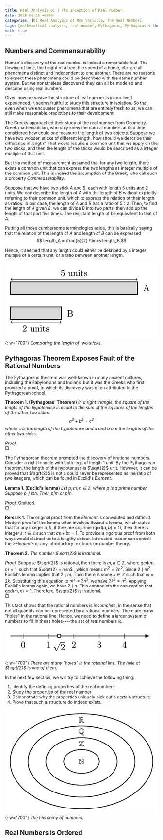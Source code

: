 ```yaml
---
title: Real Analysis 01 | The Inception of Real Number
date: 2025-06-25 +0800
categories: [01 Real Analysis of One Variable, The Real Number]
tags: [mathematical-analysis, real-number, Pythagoras, Pythagoras's-theorem, rational-number]     
math: true
---
```


## Numbers and Commensurability

Human's discovery of the real number is indeed a remarkable feat. The flowing of time, the height of a tree, the speed of a horse, etc. are all phenomena distinct and independent to one another. There are no reasons to expect these phenomena could be described with the same number system. But we nonetheless discovered they can all be modeled and describe using real numbers.

Given how pervasive the structure of real number is in our lived experienced, it seems fruitful to study this structure in isolation. So that even when we encounter phenomena that are entirely fresh to us, we can still make reasonable predictions to their development.

The Greeks approached their study of the real number from Geometry. Greek mathematician, who only knew the natural numbers at that time, considered how could one measure the length of two objects. Suppose we have two wooden sticks of different length, how should we describe their difference in length? That would require a common unit that we apply on the two sticks, and then the length of the sticks would be described as a integer multiple of that unit. 

But this method of measurement assumed that for any two length, there exists a common unit that can express the two lengths as integer multiple of the common unit. This is indeed the assumption of the Greek, who call such a property <i>Commeasurability</i>.

Suppose that we have two stick $A$ and $B$, each with length $5$ units and $2$ units. We can describe the length of $A$ with the length of $B$ without explicitly referring to their common unit. which to express the relation of their length as ratios. In our case, the length of $A$ and $B$ has a ratio of $5:2$. Then, to find the length of $A$ given $B$, we can divide $B$ into two parts, then add up the length of that part five times. The resultant length of be equivalent to that of $A$. 

Putting all those cumbersome terminologies aside, this is basically saying that the relation of the length of $A$ and length of $B$ can be expressed 
$$
length_A = \frac{5}{2} \times length_B
$$

Hence, it seemed that any length could either be desribed by a integer multiple of a certain unit, or a ratio between another length.

![two-sticks](image/2025-06-25-real-number-01.jpg){: w="700"}
_Comparing the length of two sticks._
## Pythagoras Theorem Exposes Fault of the Rational Numbers

The Pythagorean theorem was well-known in many ancient cultures, including the Babylonians and Indians, but it was the Greeks who first provided a proof, to which its discovery was often attributed to the Pythagorean school.

<b>Theorem 1. (Pythagoras' Theorem)</b> <i>In a right triangle, the square of the length of the hypotenuse is equal to the sum of the squares of the lengths of the other two sides.
$$
a^2 + b^2 = c^2
$$
where $c$ is the length of the hypotenuse and $a$ and $b$ are the lengths of the other two sides.</i>

<i>Proof.</i><br>&#x25A1;

The Pythagorean theorem prompted the discovery of irrational numbers. Consider a right triangle with both legs of length $1$ unit. By the Pythagorean theorem, the length of the hypotenuse is $\sqrt{2}$ unit. However, it can be proved that $\sqrt{2}$ is not a could never be represented as the ratio of two integers, which can be found in Euclid's <i>Element</i>.

<b>Lemma 1. (Euclid's lemma)</b> <i>Let $p,m,n\in\mathbb{Z}$, where $p$ is a prime number. Suppose $p\mid mn$. Then $p|m$ or $p|n$.</i>

<i>Proof.</i> Omitted.<br>&#x25A1;

<b>Remark 1.</b> The original proof from the <i>Element</i> is convoluted and difficult. Modern proof of the lemma often involves Bezout's lemma, which states that for any integer $a,b$, if they are coprime ($\text{gcd}(a,b) =1$), then there is integer $s,t\in\mathbb{Z}$ such that $as + bt = 1$. To provide a rigorous proof from both ways would distract us to a lengthy detour. Interested reader can consult the <i>>Elements</i> or any introductory textbook on number theory.

<b>Theorem 2.</b> <i>The number $\sqrt{2}$ is irrational.</i>

<i>Proof.</i> Suppose $\sqrt{2}$ is rational, then there is $m,n\in\mathbb{Z}$. where $\text{gcd}(m,n) = 1$, such that $\sqrt{2} = m/n$ , which means $m^2 = 2n^2$. Since $2\mid m^2$, Euclid's lemma implies that $2\mid m$. Then there is some $k\in\mathbb{Z}$ such that $m = 2k$. Substituting this equation to $m^2 = 2n^2$, we have $2k^2 = n^2$. Applying Euclid's lemma again, we have $2\mid n$. This contradicts the assumption that $\text{gcd}(m,n) = 1$. Therefore, $\sqrt{2}$ is irrational.<br>&#x25A1;

This fact shows that the rational numbers is <i>incomplete</i>, in the sense that not all quantity can be represented by a rational numbers. There are many "holes" in the rational line. 
Hence, we need to define a larger system of numbers to fill in these holes----the set of real numbers $\mathbb{R}$.

![hole-in-real-number](image/2025-06-25-real-number-02.jpg){: w="700"}
_There are many "holes" in the rational line. The hole at $\sqrt{2}$ is one of them._

In the next few section, we will try to achieve the following thing: 
1. Identify the defining properties of the real numbers.
2. Study the properties of the real number
3. Demonstrate why the properties uniquely pick out a certain structure.
4. Prove that such a structure do indeed exists.

![hierarchy-of-numbers](image/2025-06-25-real-number-03.jpg){: w="700"}
_The hierarchy of numbers._

## Real Numbers is Ordered
